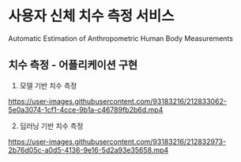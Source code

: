 # 사용자 신체 치수 측정 서비스

Automatic Estimation of Anthropometric Human Body Measurements

## 치수 측정 - 어플리케이션 구현

1. 모델 기반 치수 측정

https://user-images.githubusercontent.com/93183216/212833062-5e0a3074-1cf1-4cce-9b1a-c46789fb2b6d.mp4

2. 딥러닝 기반 치수 측정

https://user-images.githubusercontent.com/93183216/212832973-2b76d05c-a0d5-4136-9e16-5d2a93e35658.mp4

